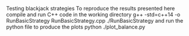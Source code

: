 Testing blackjack strategies
To reproduce the results presented here compile and run C++ code in the working directory
g++ -std=c++14 -o RunBasicStrategy RunBasicStrategy.cpp
./RunBasicStrategy
and run the python file to produce the plots
python ./plot_balance.py

